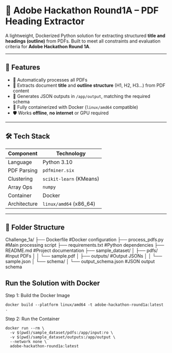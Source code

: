 # 📄 Adobe Hackathon Round1A – PDF Heading Extractor

A lightweight, Dockerized Python solution for extracting structured **title and headings (outline)** from PDFs. Built to meet all constraints and evaluation criteria for **Adobe Hackathon Round 1A**.

---

## 🚀 Features

- 📂 Automatically processes all PDFs
- 🧠 Extracts document **title** and **outline structure** (H1, H2, H3...) from PDF content
- 💾 Generates JSON outputs in `/app/output`, matching the required schema
- 🐳 Fully containerized with Docker (`linux/amd64` compatible)
- 🛡️ Works **offline**, **no internet** or GPU required

---

## 🛠️ Tech Stack

| Component     | Technology         |
|---------------|--------------------|
| Language      | Python 3.10         |
| PDF Parsing   | `pdfminer.six`      |
| Clustering    | `scikit-learn` (KMeans) |
| Array Ops     | `numpy`             |
| Container     | Docker              |
| Architecture  | `linux/amd64` (x86_64) |

---

## 📁 Folder Structure

Challenge_1a/
├── Dockerfile            #Docker configuration
├── process_pdfs.py       #Main processing script
├── requirements.txt      #Python dependencies
├── README.md             #Project documentation
├── sample_dataset/
│ ├── pdfs/               #Input PDFs
│ │ └── sample.pdf
│ ├── outputs/            #Output JSONs
│ │ └── sample.json
│ └── schema/
│ └── output_schema.json  #JSON output schema


## Run the Solution with Docker

Step 1: Build the Docker Image

`docker build --platform linux/amd64 -t adobe-hackathon-round1a:latest .`

 Step 2: Run the Container

 ```
 docker run --rm \
   -v $(pwd)/sample_dataset/pdfs:/app/input:ro \
   -v $(pwd)/sample_dataset/outputs:/app/output \
   --network none \
   adobe-hackathon-round1a:latest
 ```
